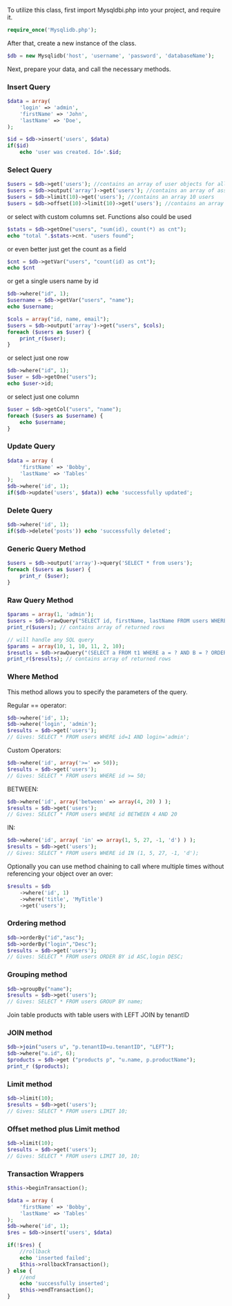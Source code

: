 To utilize this class, first import Mysqldbi.php into your project, and require it.

```php
require_once('Mysqlidb.php');
```

After that, create a new instance of the class.

```php
$db = new Mysqlidb('host', 'username', 'password', 'databaseName');
```

Next, prepare your data, and call the necessary methods. 

### Insert Query

```php
$data = array(
	'login' => 'admin',
	'firstName' => 'John',
	'lastName' => 'Doe',
);

$id = $db->insert('users', $data)
if($id)
    echo 'user was created. Id='.$id;
```

### Select Query

```php
$users = $db->get('users'); //contains an array of user objects for all users
$users = $db->output('array')->get('users'); //contains an array of associative arrays for all users
$users = $db->limit(10)->get('users'); //contains an array 10 users
$users = $db->offset(10)->limit(10)->get('users'); //contains an array 10 users 11-20
```

or select with custom columns set. Functions also could be used

```php
$stats = $db->getOne("users", "sum(id), count(*) as cnt");
echo "total ".$stats->cnt. "users found";
```

or even better just get the count as a field

```php
$cnt = $db->getVar("users", "count(id) as cnt");
echo $cnt
```

or get a single users name by id

```php
$db->where("id", 1);
$username = $db->getVar("users", "name");
echo $username;
```

```php
$cols = array("id, name, email");
$users = $db->output('array')->get("users", $cols);
foreach ($users as $user) { 
    print_r($user);
}
```

or select just one row

```php
$db->where("id", 1);
$user = $db->getOne("users");
echo $user->id;
```

or select just one column

```php
$user = $db->getCol("users", "name");
foreach ($users as $username) {
    echo $username;
}
```

### Update Query
```php
$data = array (
	'firstName' => 'Bobby',
	'lastName' => 'Tables'
);
$db->where('id', 1);
if($db->update('users', $data)) echo 'successfully updated'; 
```

### Delete Query
```php
$db->where('id', 1);
if($db->delete('posts')) echo 'successfully deleted'; 
```

### Generic Query Method
```php
$users = $db->output('array')->query('SELECT * from users');
foreach ($users as $user) {
    print_r ($user);
}
```

### Raw Query Method
```php
$params = array(1, 'admin');
$users = $db->rawQuery("SELECT id, firstName, lastName FROM users WHERE id = ? AND login = ?", $params);
print_r($users); // contains array of returned rows

// will handle any SQL query
$params = array(10, 1, 10, 11, 2, 10);
$resutls = $db->rawQuery("(SELECT a FROM t1 WHERE a = ? AND B = ? ORDER BY a LIMIT ?) UNION(SELECT a FROM t2 WHERE a = ? AND B = ? ORDER BY a LIMIT ?)", $params);
print_r($results); // contains array of returned rows
```


### Where Method
This method allows you to specify the parameters of the query.

Regular == operator:
```php
$db->where('id', 1);
$db->where('login', 'admin');
$results = $db->get('users');
// Gives: SELECT * FROM users WHERE id=1 AND login='admin';
```

Custom Operators:
```php
$db->where('id', array('>=' => 50));
$results = $db->get('users');
// Gives: SELECT * FROM users WHERE id >= 50;
```

BETWEEN:
```php
$db->where('id', array('between' => array(4, 20) ) );
$results = $db->get('users');
// Gives: SELECT * FROM users WHERE id BETWEEN 4 AND 20
```

IN:
```php
$db->where('id', array( 'in' => array(1, 5, 27, -1, 'd') ) );
$results = $db->get('users');
// Gives: SELECT * FROM users WHERE id IN (1, 5, 27, -1, 'd');
```

Optionally you can use method chaining to call where multiple times without referencing your object over an over:

```php
$results = $db
	->where('id', 1)
	->where('title', 'MyTitle')
	->get('users');
```

### Ordering method
```php
$db->orderBy("id","asc");
$db->orderBy("login","Desc");
$results = $db->get('users');
// Gives: SELECT * FROM users ORDER BY id ASC,login DESC;
```

### Grouping method
```php
$db->groupBy("name");
$results = $db->get('users');
// Gives: SELECT * FROM users GROUP BY name;
```

Join table products with table users with LEFT JOIN by tenantID
### JOIN method
```php
$db->join("users u", "p.tenantID=u.tenantID", "LEFT");
$db->where("u.id", 6);
$products = $db->get ("products p", "u.name, p.productName");
print_r ($products);
```

### Limit method
```php
$db->limit(10);
$results = $db->get('users');
// Gives: SELECT * FROM users LIMIT 10;
```

### Offset method plus Limit method
```php
$db->limit(10);
$results = $db->get('users');
// Gives: SELECT * FROM users LIMIT 10, 10;
```

### Transaction Wrappers
```php
$this->beginTransaction();

$data = array (
	'firstName' => 'Bobby',
	'lastName' => 'Tables'
);
$db->where('id', 1);
$res = $db->insert('users', $data)

if(!$res) {
    //rollback
    echo 'inserted failed';
    $this->rollbackTransaction();
} else {
    //end
    echo 'successfully inserted';
    $this->endTransaction();
}
```
